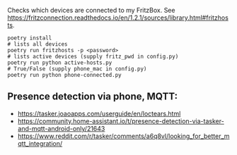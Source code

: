 Checks which devices are connected to my FritzBox.
See https://fritzconnection.readthedocs.io/en/1.2.1/sources/library.html#fritzhosts.

~~~
poetry install
# lists all devices
poetry run fritzhosts -p <password>
# lists active devices (supply fritz_pwd in config.py)
poetry run python active-hosts.py
# True/False (supply phone_mac in config.py)
poetry run python phone-connected.py
~~~

## Presence detection via phone, MQTT:
- https://tasker.joaoapps.com/userguide/en/loctears.html
- https://community.home-assistant.io/t/presence-detection-via-tasker-and-mqtt-android-only/21643
- https://www.reddit.com/r/tasker/comments/a6q8vl/looking_for_better_mqtt_integration/
